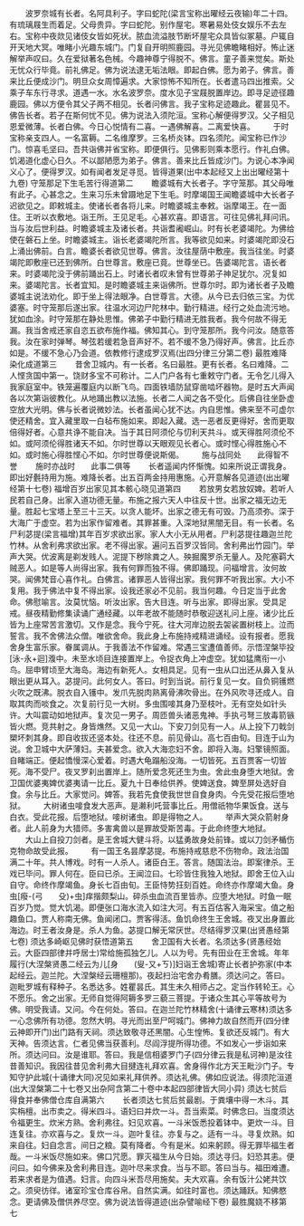 <!-- { "loadSidebar": true } -->
　　波罗奈城有长者。名阿具利子。字曰蛇陀(梁言宝称出曜经云夜输)年二十四。有琉璃屐生而着足。父母贵异。字曰蛇陀。别作屋宅。寒暑易处伎女娱乐不去左右。宝称中夜欻见诸伎女皆如死状。脓血流溢肢节断坏屋宅众具皆似冢墓。户辄自开天地大冥。唯睹小光趣东城门。门复自开明照鹿园。寻光见佛瞻睹相好。怖止迷解举声叹曰。久在爱狱著名色械。今趣神尊宁得脱不。佛言。童子善来觉矣。斯处无忧众行毕竟。前礼佛足。佛为说法逮无垢法眼。即起白佛。愿为弟子。佛言。善来比丘便成沙门。明旦众女周慞遍求。大家惊怖不知所在。长者遣马四出推索。父乘子车东行寻求。道遇一水。水名波罗奈。度水见子宝屐脱置岸边。即寻足迹径趣鹿园。佛以方便令其父子两不相见。长者问佛言。我子宝称足迹趣此。瞿昙见不。佛告长者。若子在斯何忧不见。佛为说法入须陀洹。宝称心解便得罗汉。父子相见恩爱微薄。长者白佛。今日心悦情有二喜。一遇佛解喜。二离爱快喜。
　　于时宝称亲支四人。一名富耨。二名维摩罗。三名桥炎钵。四名须陀。闻宝称已作沙门。惊喜毛坚曰。吾共诣佛并省宝称。即便俱行。见佛影则乘本愿行。作礼白佛。饥渴道化虚心日久。不以鄙陋愿为弟子。佛言。善来比丘皆成沙门。为说心本净闻义心了。便得罗汉。如有闻者发足寻觅。皆得道果(出中本起经又上出出曜经第十九卷)
守笼那足下生毛苦行得道第二
　　瞻婆城有大长者子。字守笼那。其父母唯有此子。心甚念之。生来习乐未曾蹑地足下生毛。时摩竭国王闻瞻婆城中大长者子迟欲见之。即敕城主。使诸长者各将儿来。时瞻婆城主奉敕。诣摩竭王。在一面住。王听以衣敷地。诣王所。王见足毛。心甚欢喜。即语言。可往见佛礼拜问讯。当与汝后世利益。时瞻婆城主及诸长者。共诣耆阇崛山。时有长老婆竭陀。为佛给使在磐石上坐。时瞻婆城主。诣长老婆竭陀所言。我等欲见如来。时婆竭陀即没石上涌出佛前。白言。瞻婆长者欲见世尊。佛言。汝往屋荫中敷座。我当往坐。时婆竭陀即敷座已还到佛所。白世尊言。敷座已竟。世尊坐已。告婆竭陀言。语长者来。时婆竭陀没于佛前踊出石上。时诸长者叹未曾有世尊弟子神足犹尔。况复如来。婆竭陀言。长者宜知。是时瞻婆城主来诣佛所。世尊尔时。即为诸长者子及瞻婆城主说法劝化。即于坐上得法眼净。白世尊言。大德。从今已去归依三宝。为优婆塞。时守笼那后遂出家。往温水河边尸陀林中。勤行精进。经行之处血流污地。犹如血涂。时守笼那在静处思惟。佛弟子中勤行精进无胜我者。我今何故不得无漏。我当舍戒还家自恣五欲布施作福。佛知其心。到守笼那所。我今问汝。随意答我。汝在家时弹琴。琴弦若缓若急音声好不。若不缓不急乃得好声。佛言。比丘亦如是。不缓不急心乃会道。依教修行逮成罗汉焉(出四分律三分第二卷)
最胜难降染化成道第三
　　昔舍卫城内。有一长者。名曰最胜。更有长者。名曰难降。二人悭贪国中第一。饶财多宝不可称计。二人门户各有七重敕守门者。无令乞儿得入我家庭室中。铁笼遍覆庭内以断飞鸟。四面铁墙防鼠穿凿啮坏器物。是时五大声闻各以次第诣彼教化。从地踊出教以法施。长者二人闻之各不受化。后佛自往坐卧虚空放大光明。佛与长者说微妙法。长者虽闻心犹不达。内自思惟。佛来至不可虚尔使还精舍。宜入藏里取一白毡布施如来。即起入藏。选一恶者反更得好。舍而更取倍得好者。心意共诤不能自决。当于其日阿须伦与忉利天共斗。或天得胜阿须伦不如。或阿须伦得胜诸天不如。尔时世尊以天眼观见长者心。或时悭心得胜施心不如。或时施心得胜悭心不如。尔时世尊便说斯偈。
　　施与战同处　　此得智不誉
　　施时亦战时　　此事二俱等
　　长者遥闻内怀惭愧。如来所说正谓我身。即出好氎持用为施。难降长者。出五百两金持用惠施。心开意解各见道迹(出出曜经第十七卷)
福增百岁出家见其本骸心晓见道第四
　　若放男女若放奴婢。若听人民若自己身。出家入道功德无量。布施之报六天人中往反十世。出家之福无边无量。胜起七宝塔上至三十三天。以贪人能坏。出家之德无有可毁。乃高须弥。深于大海广于虚空。若为出家作留难者。其罪甚重。入深地狱黑闇无目。有一长者。名尸利苾提(梁言福增)其年百岁求欲出家。家人大小无从用者。尸利苾提往趣迦兰陀竹林。从舍利弗求欲出家。老不得出家。遍问五百罗汉皆同。舍利弗出竹园门。举声大哭。优波离是剃发贱人。泥提下秽除粪之人。殃掘魔罗杀无量人。及陀塞羁大贼恶人。如是等人尚得出家。我有何罪而独不得。佛即踊现。问福增言。汝何故哭。闻佛梵音心喜作礼。白佛言。诸罪恶人皆得出家。我何罪不听我出家。大小不复用。我于佛法中复不得出家。设我还家必不见前。我当何趣。今日定当于此舍命。佛慰喻言。汝莫忧恼。听汝出家。告大目连。听与出家。即得出家。受具足戒。昼夜精勤修集读诵广通经藏。以年老故不能随时恭敬迎送礼问上座。诸少比丘皆为上座常苦言激切。又作是念。我今宁死。往大河岸边脱去袈裟置树枝上。泣而誓言。我不舍佛法众僧。唯欲舍命。我此身上布施持戒精进诵经。设有报者。愿我舍身生富乐家。眷属调从。于我善法不作留难。常遇三宝遭值善师。示悟涅槃毕投[泳-永+迴]澓中。未至水顷目连接置岸上。令捉衣角上冲虚空。犹如猛鹰衔一小鸟。屈申臂顷至大海岛。海边有新死人。女相具足。见有一虫从口出还从鼻入复从眼出更从耳入。苾提问。此何女人。答曰。时到当说。前行复见一女。自负铜镬燃火吹之既沸。脱衣自入镬中。发爪先脱肉熟离骨沸吹骨出。在外风吹寻还成人。自取其肉而啖食之。次复前行见一大树。多虫围唼其身乃至枝叶。无有空处如针头许。大叫震动如地狱声。复次见一男子。周匝兽头诸恶鬼神。手执弓弩三放毒箭镞皆火燃。竞共射之。身皆燋然。又见一大山。下安刀剑见有一人。从上投下刀戟剑槊坏刺其身。即自收拔还竖本处。往还不息。前见骨山。高七百由旬。目连于山为说。舍卫城中大萨薄妇。夫甚爱念。欲入大海恋妇不舍。即将入海。妇擎镜照面。自睹端正。便起憍慢深心爱着。时遇大龟蹋船没海。一切皆死。五百贾客一切皆死。海不受尸。夜叉罗刹出置岸上。随所爱念死还生为虫。舍此虫身堕大地狱。舍卫国优婆夷婢优婆夷请一比丘。夏九十日奉给供养。使婢送食。婢至屏处选好自食。余与比丘。大家觉问。婢答。我若先食使我世世自食身肉。今先受花报后堕地狱。
　　大树诸虫唼食发大恶声。是濑利吒营事比丘。用僧祇物华果饭食。送与白衣。受此花报。后堕地狱。唼树诸虫。即是得物之人。
　　举声大哭众箭射身者。此人前身为大猎师。多害禽兽以是罪故受斯苦毒。于此命终堕大地狱。
　　大山上自投刀剑者。是王舍城大健斗将。以猛勇故身处前锋。或以刀剑矛楯伤克物命故受此报。
　　有一国王名昙摩苾提。布施持戒慈悲不伤物命。政法治国满二十年。共人博戏。时有一人杀人。诸臣白王。答言。随国法治。即案律杀。王戏已毕问。罪人何在。臣曰已杀。王闻泣曰。七珍皆住我独入地狱。即舍王位入山自守。命终作摩竭鱼。身长七百由旬。王臣恃势抂刻百姓。命终亦作摩竭大鱼。身虫[癈-(弓　　殳)+虫]痒揩颇梨山。碎杀虫血流百里皆赤。应堕大地狱。时鱼一眠百岁乃觉。觉大饥渴。即便张口海水流入如注大河。有五百估客入海采宝。值之船趣鱼口。贾人称南无佛。鱼闻闭口。贾客得活。鱼饥命终生王舍城。夜叉出身置此海边。时王者汝身是。杀人为鱼。苾提口解无常厌世。尽结得罗汉果(出贤愚经第七卷)
须达多崎岖见佛时获悟道第五
　　舍卫国有大长者。名须达多(贤愚经始云。大臣四部律并呼居士)常给施孤独乞儿。人以为号。先有田业在王舍城。年年履行(大涅槃贤愚二经云为儿[身　　(叟-又+ㄎ)]妇诣王舍城)寄止长者护弥家(中本起经云。迦兰陀。大涅槃经云珊檀那)。夜起扫治宅舍办肴膳。须达问之。答曰。迦毗罗城有释种子。名悉达多。姓瞿昙氏。其生未久相师占之。定当作转轮王。心不愿乐。舍之出家。无师自觉得阿耨多罗三藐三菩提。于诸众生其心平等故号为佛。明受我请。又问。今在何处。答曰。在迦兰陀竹林精舍(十诵律云寒林)须达多一心念佛所有功德。忽然大明。寻光而出至尸呵城门。佛神力故自然而开(四分律云神即开门)出门路有天祠。须达致敬寻还黑闇。心生惶怖。复欲还反城门。有大天神。告须达言。仁者见佛当获善利。尽阎浮提所得功德。不如发心一步诣如来所。须达问曰。汝是谁耶。答曰。我是信相婆罗门子(四分律云我是私诃神)是汝往昔善知识。我因往昔见舍利弗大目揵连礼拜欢喜。舍身得作北方天王毗沙门子。专知守护此城(十诵律大同)况见如来礼拜供养。须达礼佛。佛如应说法。得须陀洹道(出大涅槃第二十七卷又出杂阿含第二十卷中本起四部律皆大同小异)
须达七贫后得食并奉佛僧仓库自满第六
　　长者须达七贫后贫最剧。于粪壤中得一木斗。其实栴檀。出市卖之。得米四斗。语妇曰并炊一斗。吾当索菜。时佛念曰。当度须达令福更生。炊米方熟。舍利弗往。妇见欢喜。一斗米饭悉投着钵中。更炊一斗。目连复往。亦欢喜与之。复炊一斗。迦叶复往。亦复与之。适有一斗。寻复炊熟。如来自往。妇自念言。间日之粮。莫有降者。今有是米。如来躬顾。得无罪毕福生者哉。一斗米饭尽施如来。佛口咒愿。罪灭福生从今日始。须达寻归。妇恐其恚。便问曰。如今佛来及舍利弗目连。迦叶尽来求食。当与不耶。答曰当与。福田难遭。若来求者是为值遇。妇言。向四斗米吾尽用施矣。夫大欢喜。余有饭汁公姥共饮之。须臾彷徉。诸室珍宝仓库谷帛。自然实满。如往时富也。须达踊跃。知佛愍念。更请佛及僧供养尽空。佛为说法皆得道迹(出杂譬喻经下卷)
最胜魔娆不移第七
